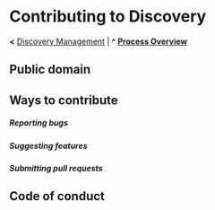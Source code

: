 
# Contributing to Discovery

**<** [Discovery Management](management.md) | **^** **[Process Overview](overview.md)**

## Public domain


## Ways to contribute

##### Reporting bugs


##### Suggesting features


##### Submitting pull requests


## Code of conduct
